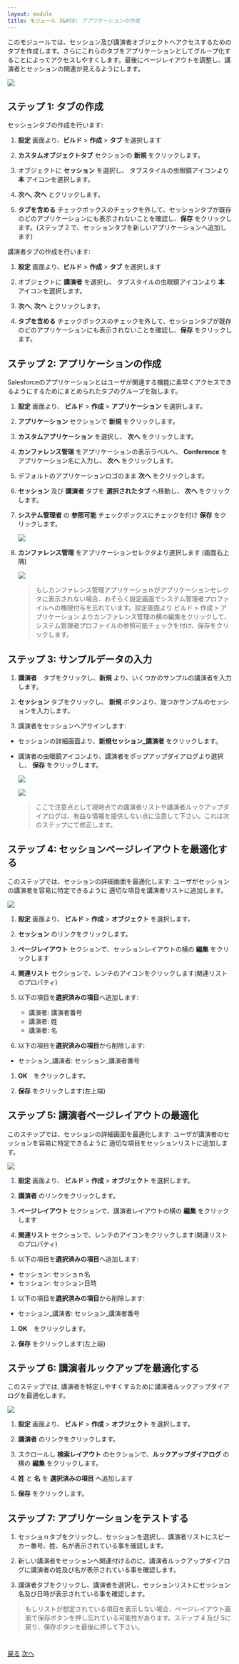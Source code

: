 ```yaml
---
layout: module
title: モジュール 3&#58; アプリケーションの作成
---
```

このモジュールでは、セッション及び講演者オブジェクトへアクセスするためのタブを作成します。さらにこれらのタブをアプリケーションとしてグループ化することによってアクセスしやすくします。最後にページレイアウトを調整し、講演者とセッションの関連が見えるようにします。

![](images/app.jpg)

## ステップ 1: タブの作成

セッションタブの作成を行います:

1. **設定** 画面より、**ビルド** > **作成** > **タブ** を選択します

1. **カスタムオブジェクトタブ** セクションの **新規** をクリックします。

1. オブジェクトに **セッション** を選択し、 タブスタイルの虫眼鏡アイコンより **本** アイコンを選択します。

1. **次へ**, **次へ** とクリックします。

1. **タブを含める** チェックボックスのチェックを外して、セッションタブが既存のどのアプリケーションにも表示されないことを確認し、**保存** をクリックします。(ステップ 2 で、セッションタブを新しいアプリケーションへ追加します)

講演者タブの作成を行います:

1. **設定** 画面より、**ビルド** > **作成** > **タブ** を選択します

1. オブジェクトに **講演者** を選択し、 タブスタイルの虫眼鏡アイコンより **本** アイコンを選択します。

1. **次へ**, **次へ** とクリックします。

1. **タブを含める** チェックボックスのチェックを外して、セッションタブが既存のどのアプリケーションにも表示されないことを確認し、**保存** をクリックします。

## ステップ 2: アプリケーションの作成

Salesforceのアプリケーションとはユーザが関連する機能に素早くアクセスできるようにするためにまとめられたタブのグループを指します。

1. **設定** 画面より、 **ビルド** > **作成** > **アプリケーション** を選択します。

1. **アプリケーション** セクションで **新規** をクリックします。

1. **カスタムアプリケーション** を選択し、 **次へ** をクリックします。

1. **カンファレンス管理** をアプリケーションの表示ラベルへ、 **Conference** をアプリケーション名に入力し、 **次へ** をクリックします。

1. デフォルトのアプリケーションロゴのまま **次へ** をクリックします。

1. **セッション** 及び **講演者** タブを **選択されたタブ** へ移動し、 **次へ** をクリックします。

1. **システム管理者** の **参照可能** チェックボックスにチェックを付け **保存** をクリックします。

    ![](images/sysadmin.jpg)

1. **カンファレンス管理** をアプリケーションセレクタより選択します (画面右上隅)

    ![](images/conference-app.jpg)

    > もしカンファレンス管理アプリケーショｎがアプリケーションセレクタに表示されない場合、おそらく設定画面でシステム管理者プロファイルへの権限付与を忘れています。設定画面より ビルド > 作成 > アプリケーション よりカンファレンス管理の横の編集をクリックして、システム管理者プロファイルの参照可能チェックを付け、保存をクリックします。

## ステップ 3: サンプルデータの入力

1. **講演者**　タブをクリックし、**新規** より、いくつかのサンプルの講演者を入力します。

1. **セッション** タブをクリックし、 **新規** ボタンより、幾つかサンプルのセッションを入力します。

1. 講演者をセッションへアサインします:
  - セッションの詳細画面より、**新規セッション_講演者** をクリックします。
  - 講演者の虫眼鏡アイコンより、講演者をポップアップダイアログより選択し、 **保存** をクリックします。

    ![](images/speaker-lookup.jpg)

    ![](images/session-detail.jpg)

    > ここで注意点として現時点での講演者リストや講演者ルックアップダイアログは、有益な情報を提供しない点に注意して下さい。これは次のステップにて修正します。



## ステップ 4: セッションページレイアウトを最適化する

このステップでは、セッションの詳細画面を最適化します: ユーザがセッションの講演者を容易に特定できるように 適切な項目を講演者リストに追加します。  

![](images/session-layout.jpg)

1. **設定** 画面より、 **ビルド** > **作成** > **オブジェクト** を選択します。

1. **セッション** のリンクをクリックします。

1. **ページレイアウト** セクションで、セッションレイアウトの横の **編集** をクリックします

1. **関連リスト** セクションで、レンチのアイコンをクリックします(関連リストのプロパティ)

1. 以下の項目を**選択済みの項目**へ追加します:
   - 講演者: 講演者番号
   - 講演者: 姓
   - 講演者: 名

1. 以下の項目を**選択済みの項目**から削除します:
  - セッション_講演者: セッション_講演者番号

1. **OK**　をクリックします。

1. **保存** をクリックします(左上端)

## ステップ 5: 講演者ページレイアウトの最適化

このステップでは、セッションの詳細画面を最適化します: ユーザが講演者のセッションを容易に特定できるように 適切な項目をセッションリストに追加します。

![](images/speaker-layout.jpg)

1. **設定** 画面より、 **ビルド** > **作成** > **オブジェクト** を選択します。

1. **講演者** のリンクをクリックします。

1. **ページレイアウト** セクションで、講演者レイアウトの横の **編集** をクリックします

1. **関連リスト** セクションで、レンチのアイコンをクリックします(関連リストのプロパティ)

1. 以下の項目を**選択済みの項目**へ追加します:
  - セッション: セッショｎ名
  - セッション: セッション日時

1. 以下の項目を**選択済みの項目**から削除します:
  - セッション_講演者: セッション_講演者番号

1. **OK**　をクリックします。

1. **保存** をクリックします(左上端)

## ステップ 6: 講演者ルックアップを最適化する

このステップでは, 講演者を特定しやすくするために講演者ルックアップダイアログを最適化します。

![](images/lookup.jpg)

1. **設定** 画面より、 **ビルド** > **作成** > **オブジェクト** を選択します。

1. **講演者** のリンクをクリックします。

1. スクロールし **検索レイアウト** のセクションで、**ルックアップダイアログ** の横の **編集** をクリックします。

1. **姓** と **名** を **選択済みの項目** へ追加します

1. **保存** をクリックします。

## ステップ 7: アプリケーションをテストする

1. セッショｎタブをクリックし、セッションを選択し、講演者リストにスピーカー番号、姓、名が表示されている事を確認します。

1. 新しい講演者をセッションへ関連付けるのに、講演者ルックアップダイアログに講演者の姓及び名が表示されている事を確認します。

1. 講演者タブをクリックし、講演者を選択し、セッションリストにセッション名及び日時が表示されている事を確認します。

> もしリストが想定されている項目を表示しない場合、ページレイアウト画面で保存ボタンを押し忘れている可能性があります。ステップ 4 及び 5に戻り、保存ボタンを最後に押して下さい。



<div class="row" style="margin-top:40px;">
<div class="col-sm-12">
<a href="Creating-the-Data-Model.html" class="btn btn-default"><i class="glyphicon glyphicon-chevron-left"></i> 戻る</a>
<a href="Creating-an-Apex-Class.html" class="btn btn-default pull-right">次へ <i class="glyphicon glyphicon-chevron-right"></i></a>
</div>
</div>
